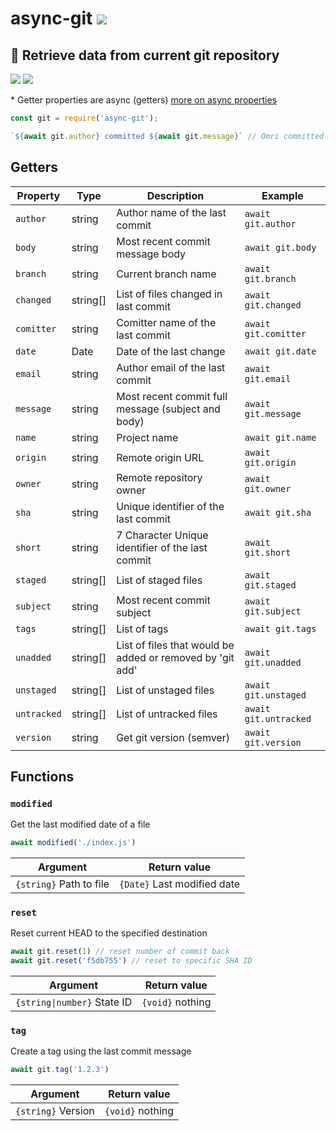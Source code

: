 # async-git [![](https://img.shields.io/npm/v/async-git.svg)](https://www.npmjs.com/package/async-git)

## 👾 Retrieve data from current git repository

[![](https://github.com/omrilotan/async-git/workflows/publish/badge.svg)](https://github.com/omrilotan/async-git/actions) [![](https://img.shields.io/badge/source--000000.svg?logo=github&style=social)](https://github.com/omrilotan/async-git)

\* Getter properties are async (getters) [more on async properties](https://dev.to/omrilotan/javascript-apis-with-async-properties-5ag7)

```js
const git = require('async-git');

`${await git.author} committed ${await git.message}` // Omri committed Some changes
```

## Getters

| Property | Type | Description | Example
| - | - | - | -
| `author` | string | Author name of the last commit | `await git.author`
| `body` | string | Most recent commit message body | `await git.body`
| `branch` | string | Current branch name | `await git.branch`
| `changed` | string[] | List of files changed in last commit | `await git.changed`
| `comitter` | string | Comitter name of the last commit | `await git.comitter`
| `date` | Date | Date of the last change | `await git.date`
| `email` | string | Author email of the last commit | `await git.email`
| `message` | string | Most recent commit full message (subject and body) | `await git.message`
| `name` | string | Project name | `await git.name`
| `origin` | string | Remote origin URL | `await git.origin`
| `owner` | string | Remote repository owner | `await git.owner`
| `sha` | string | Unique identifier of the last commit | `await git.sha`
| `short` | string | 7 Character Unique identifier of the last commit | `await git.short`
| `staged` | string[] | List of staged files | `await git.staged`
| `subject` | string | Most recent commit subject | `await git.subject`
| `tags` | string[] | List of tags | `await git.tags`
| `unadded` | string[] | List of files that would be added or removed by 'git add' | `await git.unadded`
| `unstaged` | string[] | List of unstaged files | `await git.unstaged`
| `untracked` | string[] | List of untracked files | `await git.untracked`
| `version` | string | Get git version (semver) | `await git.version`

## Functions

### `modified`
Get the last modified date of a file
```js
await modified('./index.js')
```

| Argument | Return value
| - | -
| `{string}` Path to file | `{Date}` Last modified date

### `reset`
Reset current HEAD to the specified destination
```js
await git.reset(1) // reset number of commit back
await git.reset('f5db755') // reset to specific SHA ID
```

| Argument | Return value
| - | -
| `{string\|number}` State ID | `{void}` nothing

### `tag`
Create a tag using the last commit message
```js
await git.tag('1.2.3')
```

| Argument | Return value
| - | -
| `{string}` Version | `{void}` nothing
